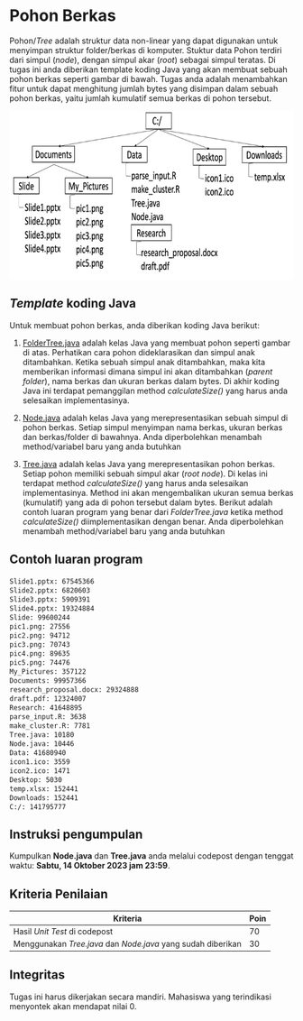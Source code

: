 # Pohon Berkas

Pohon/_Tree_ adalah struktur data non-linear yang dapat digunakan untuk menyimpan struktur folder/berkas di komputer. Stuktur data Pohon terdiri dari simpul (_node_), dengan simpul akar (_root_) sebagai simpul teratas. Di tugas ini anda diberikan template koding Java yang akan membuat sebuah pohon berkas seperti gambar di bawah. Tugas anda adalah menambahkan fitur untuk dapat menghitung jumlah bytes yang disimpan dalam sebuah pohon berkas, yaitu jumlah kumulatif semua berkas di pohon tersebut. 


<img align="center" src="fig/pohon.png" height="300" />

## _Template_ koding Java
Untuk membuat pohon berkas, anda diberikan koding Java berikut:
1. [FolderTree.java](FolderTree.java) adalah kelas Java yang membuat pohon seperti gambar di atas. Perhatikan cara pohon dideklarasikan dan simpul anak ditambahkan. Ketika sebuah simpul anak ditambahkan, maka kita memberikan informasi dimana simpul ini akan ditambahkan (_parent folder_), nama berkas dan ukuran berkas dalam bytes. Di akhir koding Java ini terdapat pemanggilan method _calculateSize()_ yang harus anda selesaikan implementasinya.

2. [Node.java](Node.java) adalah kelas Java yang merepresentasikan sebuah simpul di pohon berkas. Setiap simpul menyimpan nama berkas, ukuran berkas dan berkas/folder di bawahnya. Anda diperbolehkan menambah method/variabel baru yang anda butuhkan

4. [Tree.java](Tree.java) adalah kelas Java yang merepresentasikan pohon berkas. Setiap pohon memiliki sebuah simpul akar (_root node_). Di kelas ini terdapat method _calculateSize()_ yang harus anda selesaikan implementasinya. Method ini akan mengembalikan ukuran semua berkas (kumulatif) yang ada di pohon tersebut dalam bytes. Berikut adalah contoh luaran program yang benar dari _FolderTree.java_ ketika method _calculateSize()_ diimplementasikan dengan benar. Anda diperbolehkan menambah method/variabel baru yang anda butuhkan

## Contoh luaran program
```{r tidy=TRUE}
Slide1.pptx: 67545366
Slide2.pptx: 6820603
Slide3.pptx: 5909391
Slide4.pptx: 19324884
Slide: 99600244
pic1.png: 27556
pic2.png: 94712
pic3.png: 70743
pic4.png: 89635
pic5.png: 74476
My_Pictures: 357122
Documents: 99957366
research_proposal.docx: 29324888
draft.pdf: 12324007
Research: 41648895
parse_input.R: 3638
make_cluster.R: 7781
Tree.java: 10180
Node.java: 10446
Data: 41680940
icon1.ico: 3559
icon2.ico: 1471
Desktop: 5030
temp.xlsx: 152441
Downloads: 152441
C:/: 141795777
```

## Instruksi pengumpulan
Kumpulkan **Node.java** dan **Tree.java** anda melalui codepost dengan tenggat waktu: **Sabtu, 14 Oktober 2023 jam 23:59**. 


## Kriteria Penilaian
|Kriteria  | Poin |
| --- | --- |
|Hasil _Unit Test_ di codepost |70|
|Menggunakan _Tree.java_ dan _Node.java_ yang sudah diberikan|30|


## Integritas
Tugas ini harus dikerjakan secara mandiri. Mahasiswa yang terindikasi menyontek akan mendapat nilai 0.






